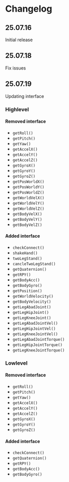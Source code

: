 # Changelog

## 25.07.16

Initial release

## 25.07.18

Fix issues

## 25.07.19

Updating interface

### Highlevel

#### Removed interface

- `getRoll()`
- `getPitch()`
- `getYaw()`
- `getAccelX()`
- `getAccelY()`
- `getAccelZ()`
- `getGyroX()`
- `getGyroY()`
- `getGyroZ()`
- `getPosWorldX()`
- `getPosWorldY()`
- `getPosWorldZ()`
- `getWorldVelX()`
- `getWorldVelY()`
- `getWorldVelZ()`
- `getBodyVelX()`
- `getBodyVelY()`
- `getBodyVelZ()`

#### Added interface

- `checkConnect()`
- `shakeHand()`
- `twoLegStand()`
- `cancleTwoLegStand()`
- `getQuaternion()`
- `getRPY()`
- `getBodyAcc()`
- `getBodyGyro()`
- `getPosition()`
- `getWorldVelocity()`
- `getBodyVelocity()`
- `getLegAbadJoint()`
- `getLegHipJoint()`
- `getLegKneeJoint()`
- `getLegAbadJointVel()`
- `getLegHipJointVel()`
- `getLegKneeJointVel()`
- `getLegAbadJointTorque()`
- `getLegHipJointTorque()`
- `getLegKneeJointTorque()`

### Lowlevel

#### Removed interface

- `getRoll()`
- `getPitch()`
- `getYaw()`
- `getAccelX()`
- `getAccelY()`
- `getAccelZ()`
- `getGyroX()`
- `getGyroY()`
- `getGyroZ()`

#### Added interface

- `checkConnect()`
- `getQuaternion()`
- `getRPY()`
- `getBodyAcc()`
- `getBodyGyro()`